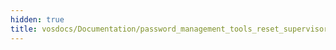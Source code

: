 ```yaml
---
hidden: true
title: vosdocs/Documentation/password_management_tools_reset_supervisor.dox File Reference
---
```


